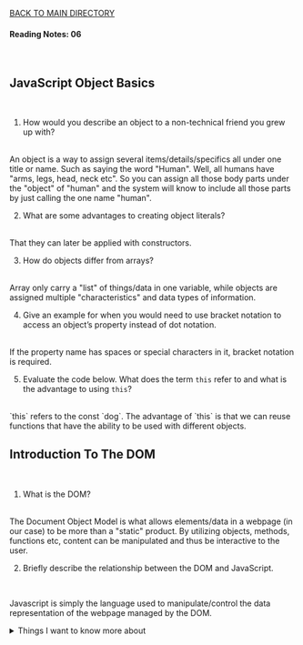 [BACK TO MAIN DIRECTORY](../README.md)

#### Reading Notes: 06
<br>

## JavaScript Object Basics
<br>

1. How would you describe an object to a non-technical friend you grew up with?
<br>
An object is a way to assign several items/details/specifics all under one title or name. Such as saying the word "Human". Well, all humans have "arms, legs, head, neck etc". So you can assign all those body parts under the "object" of "human" and the system will know to include all those parts by just calling the one name "human".

2. What are some advantages to creating object literals?
<br>
That they can later be applied with constructors. 

3. How do objects differ from arrays?
<br>
Array only carry a "list" of things/data in one variable, while objects are assigned multiple "characteristics" and data types of information.

4. Give an example for when you would need to use bracket notation to access an object’s property instead of dot notation.
<br>
If the property name has spaces or special characters in it, bracket notation is required.

5. Evaluate the code below. What does the term `this` refer to and what is the advantage to using `this`?
<br>
`this` refers to the const `dog`. The advantage of `this` is that we can reuse functions that have the ability to be used with different objects. 

## Introduction To The DOM
<br>

1. What is the DOM?
<br>
The Document Object Model is what allows elements/data in a webpage (in our case) to be more than a "static" product. By utilizing objects, methods, functions etc, content can be manipulated and thus be interactive to the user.

2. Briefly describe the relationship between the DOM and JavaScript.
<br>

Javascript is simply the language used to manipulate/control the data representation of the webpage managed by the DOM.







<details>
<summary>Things I want to know more about</summary>

Begin writing here...
  
</details>